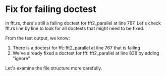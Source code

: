 # Fix for failing doctest

In fft.rs, there's still a failing doctest for fft2_parallel at line 767. 
Let's check fft.rs line by line to look for all doctests that might need to be fixed.

From the test output, we know:

1. There is a doctest for fft::fft2_parallel at line 767 that is failing
2. We've already fixed a doctest for fft::fft2_parallel at line 838 by adding "ignore"

Let's examine the file structure more carefully.